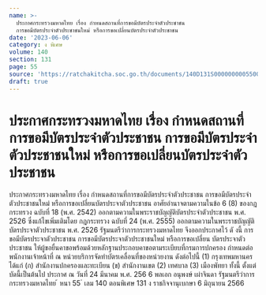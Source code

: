 ```yaml
---
name: >-
  ประกาศกระทรวงมหาดไทย เรื่อง กำหนดสถานที่การขอมีบัตรประจำตัวประชาชน
  การขอมีบัตรประจำตัวประชาชนใหม่ หรือการขอเปลี่ยนบัตรประจำตัวประชาชน
date: '2023-06-06'
category: ง พิเศษ
volume: 140
section: 131
page: 55
source: 'https://ratchakitcha.soc.go.th/documents/140D131S0000000005500.pdf'
draft: true
---
```


# ประกาศกระทรวงมหาดไทย เรื่อง กำหนดสถานที่การขอมีบัตรประจำตัวประชาชน การขอมีบัตรประจำตัวประชาชนใหม่ หรือการขอเปลี่ยนบัตรประจำตัวประชาชน

ประกาศกระทรวงมหาดไทย เรื่อง กำหนดสถานที่การขอมีบัตรประจำตัวประชาชน การขอมีบัตรประจำตัวประชาชนใหม่ หรือการขอเปลี่ยนบัตรประจาตัวประชาชน อาศัยอำนาจตามความในข้อ 6 (8) ของกฎกระทรวง ฉบับที่ 18 (พ.ศ. 2542) ออกตามความในพระราชบัญญัติบัตรประจำตัวประชาชน พ.ศ. 2526 ซึ่งแก้ไขเพิ่มเติมโดย กฎกระทรวง ฉบับที่ 24 (พ.ศ. 2555) ออกตามความในพระราชบัญญัติบัตรประจาตัวประชาชน พ.ศ. 2526 รัฐมนตรีว่าการกระทรวงมหาดไทย จึงออกประกาศไว้ ดั งนี้ การขอมีบัตรประจาตัวประชาชน การขอมีบัตรประจาตัวประชาชนใหม่ หรือการขอเปลี่ยน บัตรประจาตัวประชาชน ให้ผู้ขอยื่นคาขอพร้อมด้วยหลักฐานประกอบคาขอตามระเบียบที่กรมการปกครอง กำหนดต่อพนักงานเจ้าหน้าที่ ณ หน่วยบริการจัดทำบัตรเคลื่อนที่ของหน่วยงาน ดังต่อไปนี้ (1) กรุงเทพมหานคร ได้แก่ (ก) สำนักงานปกครองและทะเบียน (ข) สำนักงานเขต (2) เทศบาล (3) เมืองพัทยา ทั้งนี้ ตั้งแต่บัดนี้เป็นต้นไป ประกาศ ณ วันที่ 24 มีนาคม พ.ศ. 256 6 พลเอก อนุพงษ์ เผ่าจินดา รัฐมนตรีว่าการกระทรวงมหาดไทย ้ หนา 55 ่ เลม 140 ตอนพิเศษ 131 ง ราชกิจจานุเบกษา 6 มิถุนายน 2566

